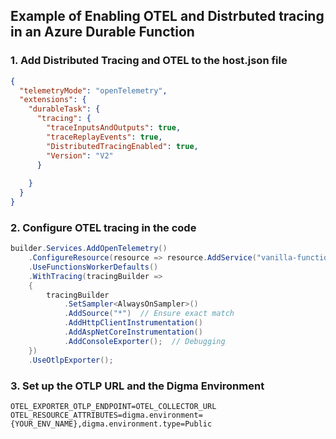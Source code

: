 ## Example of Enabling OTEL and Distrbuted tracing in an Azure Durable Function

### 1. Add Distributed Tracing and OTEL to the host.json file
```json
{
  "telemetryMode": "openTelemetry",
  "extensions": {
    "durableTask": {
      "tracing": {
        "traceInputsAndOutputs": true,
        "traceReplayEvents": true,
        "DistributedTracingEnabled": true,
        "Version": "V2"
      }
     
    }
  }
}
```

### 2. Configure OTEL tracing in the code
```csharp
builder.Services.AddOpenTelemetry()
    .ConfigureResource(resource => resource.AddService("vanilla-function"))
    .UseFunctionsWorkerDefaults()
    .WithTracing(tracingBuilder =>
    {
        tracingBuilder
            .SetSampler<AlwaysOnSampler>()
            .AddSource("*")  // Ensure exact match
            .AddHttpClientInstrumentation()
            .AddAspNetCoreInstrumentation()
            .AddConsoleExporter();  // Debugging
    })
    .UseOtlpExporter();
```

### 3. Set up the OTLP URL and the Digma Environment
```
OTEL_EXPORTER_OTLP_ENDPOINT=OTEL_COLLECTOR_URL
OTEL_RESOURCE_ATTRIBUTES=digma.environment={YOUR_ENV_NAME},digma.environment.type=Public

```
